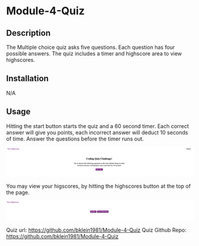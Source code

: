 # Module-4-Quiz

## Description
The Multiple choice quiz asks five questions. Each question has four possible answers. The quiz includes a timer and highscore area to view highscores.

## Installation
N/A

## Usage
Hitting the start button starts the quiz and a 60 second timer. Each correct answer will give you points, each incorrect answer will deduct 10 seconds of time. Answer the questions before the timer runs out.

![Navigation Image](./Assets/Images/Screenshot%202023-06-27%20at%2013.58.47.png)

You may view your higscores, by hitting the highscores button at the top of the page.

![Navigation Image](./Assets/Images/Screenshot%202023-06-27%20at%2014.00.00.png)

Quiz url: https://github.com/bklein1981/Module-4-Quiz
Quiz Github Repo: https://github.com/bklein1981/Module-4-Quiz